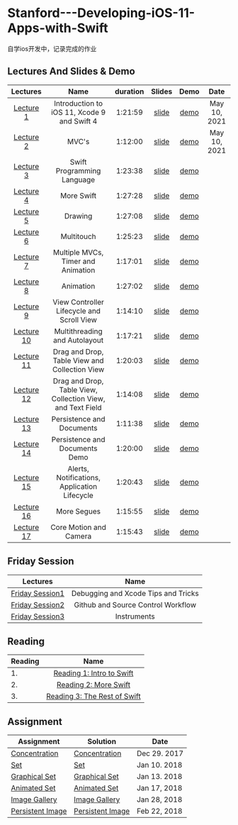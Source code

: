 # Stanford---Developing-iOS-11-Apps-with-Swift

自学ios开发中，记录完成的作业

## Lectures And Slides & Demo


|  Lectures  |  Name  | duration | Slides | Demo  | Date |   
| :---------:| :-----:|:-----:   | :---:  | :--:  | :--: |
| [Lecture 1](https://www.bilibili.com/video/BV1os41137Ey?p=1) | Introduction to iOS 11, Xcode 9 and Swift 4 |1:21:59 |[slide](./lecture_slides/Lecture_1_Slides.pdf) | [demo](./lecture_1/demo) | May 10, 2021 
| [Lecture 2](https://www.bilibili.com/video/BV1os41137Ey?p=2) | MVC's |1:12:00|[slide](./lecture_slides/Lecture_2_Slides.pdf)  | [demo](./lecture_2/demo) | May 10, 2021   
| [Lecture 3](https://www.bilibili.com/video/BV1os41137Ey?p=4) | Swift Programming Language |1:23:38|[slide](./lecture_slides/Lecture_3_Slides.pdf)  | [demo](./lecture_3/demo) | 
| [Lecture 4](https://www.bilibili.com/video/BV1os41137Ey?p=5) | More Swift |1:27:28|[slide](./lecture_slides/Lecture_4_Slides.pdf)  | [demo](./lecture_4/demo) | 
| [Lecture 5](https://www.bilibili.com/video/BV1os41137Ey?p=6) | Drawing |1:27:08| [slide](./lecture_slides/Lecture_5_Slides.pdf)  | [demo](./lecture_5/demo) | 
| [Lecture 6](https://www.bilibili.com/video/BV1os41137Ey?p=7) | Multitouch |1:25:23| [slide](./lecture_slides/Lecture_6_Slides.pdf)  | [demo](./lecture_6/demo) | 
| [Lecture 7](https://www.bilibili.com/video/BV1os41137Ey?p=8) | Multiple MVCs, Timer and Animation |1:17:01| [slide](./lecture_slides/Lecture_7_Slides.pdf)  | [demo](./lecture_7/demo) | 
| [Lecture 8](https://www.bilibili.com/video/BV1os41137Ey?p=9) | Animation |1:27:02| [slide](./lecture_slides/Lecture_8_Slides.pdf)  | [demo](./lecture_8/demo) | 
| [Lecture 9](https://www.bilibili.com/video/BV1os41137Ey?p=10) | View Controller Lifecycle and Scroll View |1:14:10| [slide](./lecture_slides/Lecture_9_Slides.pdf)  | [demo](./lecture_9/demo) | 
| [Lecture 10](https://www.bilibili.com/video/BV1os41137Ey?p=11) | Multithreading and Autolayout |1:17:21|[slide](./lecture_slides/Lecture_10_Slides.pdf) | [demo](./lecture_10/demo) | 
| [Lecture 11](https://www.bilibili.com/video/BV1os41137Ey?p=13) | Drag and Drop, Table View and Collection View |1:20:03| [slide](./lecture_slides/Lecture_11_Slides.pdf)  | [demo](./lecture_11/demo) | 
| [Lecture 12](https://www.bilibili.com/video/BV1os41137Ey?p=14) | Drag and Drop, Table View, Collection View, and Text Field |1:14:08|[slide](./lecture_slides/Lecture_12_Slides.pdf)  | [demo](./lecture_12/demo) | 
| [Lecture 13](https://www.bilibili.com/video/BV1os41137Ey?p=15) | Persistence and Documents |1:11:38| [slide](./lecture_slides/Lecture_13_Slides.pdf)  | [demo](./lecture_13/demo) | 
| [Lecture 14](https://www.bilibili.com/video/BV1os41137Ey?p=16) | Persistence and Documents Demo |1:20:00| [slide](./lecture_slides/Lecture_14_Slides.pdf)  | [demo](./lecture_14/demo) | 
| [Lecture 15](https://www.bilibili.com/video/BV1os41137Ey?p=17) | Alerts, Notifications, Application Lifecycle |1:20:43| [slide](./lecture_slides/Lecture_15_Slides.pdf)  | [demo](./lecture_15/demo) |
| [Lecture 16](https://www.bilibili.com/video/BV1os41137Ey?p=18) | More Segues |1:15:55| [slide](./lecture_slides/Lecture_16_Slides.pdf)  | [demo](./lecture_16/demo) | 
| [Lecture 17](https://www.bilibili.com/video/BV1os41137Ey?p=19) | Core Motion and Camera |1:15:43|[slide](./lecture_slides/Lecture_17_Slides.pdf)  | [demo](./lecture_17/demo) |




## Friday Session
|  Lectures | Name |
| :-------: | :---:|
| [Friday Session1](https://www.bilibili.com/video/BV1os41137Ey?p=3) | Debugging and Xcode Tips and Tricks
| [Friday Session2](https://www.bilibili.com/video/BV1os41137Ey?p=12) | Github and Source Control Workflow
| [Friday Session3](https://www.bilibili.com/video/BV1os41137Ey?p=20) | Instruments

## Reading 
| Reading                             | Name |
| ----------------------------------- |:----:|
|  1. |[Reading 1: Intro to Swift](reading/Reading_1.pdf)
|  2. |[Reading 2: More Swift](reading/Reading_2.pdf) 
|  3. |[Reading 3: The Rest of Swift](reading/Reading_3.pdf) 

## Assignment 

|  Assignment                               |  Solution | Date |        
| ----------------------------------------  | --------- | -----|
| [Concentration](assignment/Project_1.pdf) | [Concentration](./Concentration) | Dec 29. 2017
| [Set](assignment/Project_2.pdf) | [Set](./Set) | Jan 10. 2018
| [Graphical Set](assignment/Project_3.pdf) | [Graphical Set](./Graphic_Set) |Jan 13. 2018
| [Animated Set](assignment/Project_4.pdf) |[Animated Set](./Animated_Set) | Jan 17, 2018
| [Image Gallery](assignment/Project_5.pdf) | [Image Gallery](./Image_Gallery) | Jan 28, 2018
| [Persistent Image](assignment/Project_6.pdf)| [Persistent Image](./Presistent_Image_Gallery) | Feb 22, 2018


